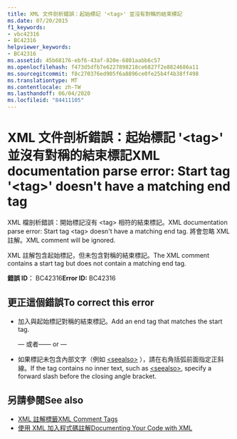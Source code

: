 ```yaml
---
title: XML 文件剖析錯誤：起始標記 '<tag>' 並沒有對稱的結束標記
ms.date: 07/20/2015
f1_keywords:
- vbc42316
- BC42316
helpviewer_keywords:
- BC42316
ms.assetid: 45b68176-ebf6-43af-820e-6801aabb6c57
ms.openlocfilehash: f473d5dfb7e6227898218ce6827f2e8824686a11
ms.sourcegitcommit: f8c270376ed905f6a8896ce0fe25b4f4b38ff498
ms.translationtype: MT
ms.contentlocale: zh-TW
ms.lasthandoff: 06/04/2020
ms.locfileid: "84411105"
---
```

# <a name="xml-documentation-parse-error-start-tag-tag-doesnt-have-a-matching-end-tag"></a><span data-ttu-id="f3c66-102">XML 文件剖析錯誤：起始標記 '\<tag>' 並沒有對稱的結束標記</span><span class="sxs-lookup"><span data-stu-id="f3c66-102">XML documentation parse error: Start tag '\<tag>' doesn't have a matching end tag</span></span>
<span data-ttu-id="f3c66-103">XML 檔剖析錯誤：開始標記沒有 \<tag> 相符的結束標記。</span><span class="sxs-lookup"><span data-stu-id="f3c66-103">XML documentation parse error: Start tag \<tag> doesn't have a matching end tag.</span></span> <span data-ttu-id="f3c66-104">將會忽略 XML 註解。</span><span class="sxs-lookup"><span data-stu-id="f3c66-104">XML comment will be ignored.</span></span>  
  
 <span data-ttu-id="f3c66-105">XML 註解包含起始標記，但未包含對稱的結束標記。</span><span class="sxs-lookup"><span data-stu-id="f3c66-105">The XML comment contains a start tag but does not contain a matching end tag.</span></span>  
  
 <span data-ttu-id="f3c66-106">**錯誤 ID︰** BC42316</span><span class="sxs-lookup"><span data-stu-id="f3c66-106">**Error ID:** BC42316</span></span>  
  
## <a name="to-correct-this-error"></a><span data-ttu-id="f3c66-107">更正這個錯誤</span><span class="sxs-lookup"><span data-stu-id="f3c66-107">To correct this error</span></span>  
  
- <span data-ttu-id="f3c66-108">加入與起始標記對稱的結束標記。</span><span class="sxs-lookup"><span data-stu-id="f3c66-108">Add an end tag that matches the start tag.</span></span>  
  
     <span data-ttu-id="f3c66-109">— 或者—</span><span class="sxs-lookup"><span data-stu-id="f3c66-109">— or —</span></span>  
  
- <span data-ttu-id="f3c66-110">如果標記未包含內部文字（例如 [\<seealso>](../language-reference/xmldoc/seealso.md) ），請在右角括弧前面指定正斜線。</span><span class="sxs-lookup"><span data-stu-id="f3c66-110">If the tag contains no inner text, such as [\<seealso>](../language-reference/xmldoc/seealso.md), specify a forward slash before the closing angle bracket.</span></span>  
  
## <a name="see-also"></a><span data-ttu-id="f3c66-111">另請參閱</span><span class="sxs-lookup"><span data-stu-id="f3c66-111">See also</span></span>

- [<span data-ttu-id="f3c66-112">XML 註解標籤</span><span class="sxs-lookup"><span data-stu-id="f3c66-112">XML Comment Tags</span></span>](../language-reference/xmldoc/index.md)
- [<span data-ttu-id="f3c66-113">使用 XML 加入程式碼註解</span><span class="sxs-lookup"><span data-stu-id="f3c66-113">Documenting Your Code with XML</span></span>](../programming-guide/program-structure/documenting-your-code-with-xml.md)

